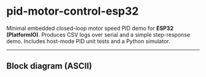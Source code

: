 # pid-motor-control-esp32

Minimal embedded closed-loop motor speed PID demo for **ESP32 (PlatformIO)**.
Produces CSV logs over serial and a simple step-response demo. Includes host-mode PID unit tests and a Python simulator.

---

## Block diagram (ASCII)

